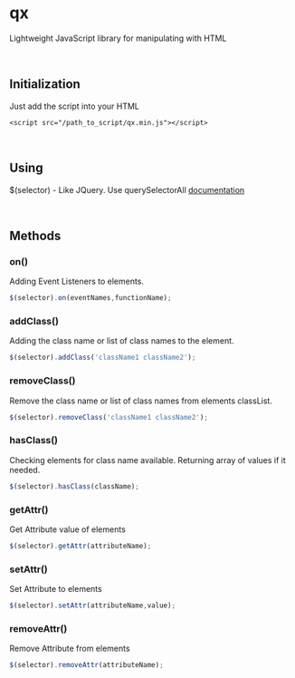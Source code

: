 # qx
Lightweight JavaScript library for manipulating with HTML

<br />

## Initialization
Just add the script into your HTML
```
<script src="/path_to_script/qx.min.js"></script>
```
<br />

## Using
$(selector) - Like JQuery. Use querySelectorAll [documentation](https://developer.mozilla.org/ru/docs/Web/API/Document/querySelectorAll)

<br />

## Methods

### on()
Adding Event Listeners to elements.
```javascript
$(selector).on(eventNames,functionName);
```

### addClass()
Adding the class name or list of class names to the element.
```javascript
$(selector).addClass('className1 className2');
```

### removeClass()
Remove the class name or list of class names from elements classList.
```javascript
$(selector).removeClass('className1 className2');
```

### hasClass()
Checking elements for class name available. Returning array of values if it needed.
```javascript
$(selector).hasClass(className);
```

### getAttr()
Get Attribute value of elements
```javascript
$(selector).getAttr(attributeName);
```

### setAttr()
Set Attribute to elements
```javascript
$(selector).setAttr(attributeName,value);
```

### removeAttr()
Remove Attribute from elements
```javascript
$(selector).removeAttr(attributeName);
```